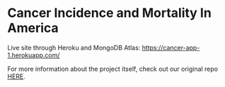 # Cancer Incidence and Mortality In America

Live site through Heroku and MongoDB Atlas: https://cancer-app-1.herokuapp.com/ <br>

For more information about the project itself, check out our original repo [HERE](https://github.com/kmcgrath88/Cancer-DataVis-Project).